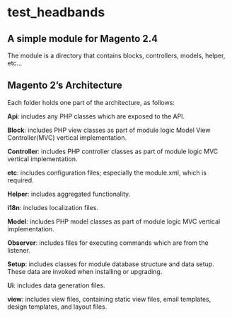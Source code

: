 # test_headbands
## A simple module for Magento 2.4
The module is a directory that contains blocks, controllers, models, helper, etc...

## Magento 2’s Architecture
Each folder holds one part of the architecture, as follows:

  **Api**: includes any PHP classes which are exposed to the API.
  
  **Block**: includes PHP view classes as part of module logic Model View Controller(MVC) vertical implementation.
  
  **Controller**: includes PHP controller classes as part of module logic MVC vertical implementation.
  
  **etc**: includes configuration files; especially the module.xml, which is required.
  
  **Helper**: includes aggregated functionality.
  
  **i18n**: includes localization files.
  
  **Model**: includes PHP model classes as part of module logic MVC vertical implementation.
  
  **Observer**: includes files for executing commands which are from the listener.
  
  **Setup**: includes classes for module database structure and data setup. These data are invoked when installing or upgrading.
  
  **Ui**: includes data generation files.
  
  **view**: includes view files, containing static view files, email templates, design templates, and layout files.
 

